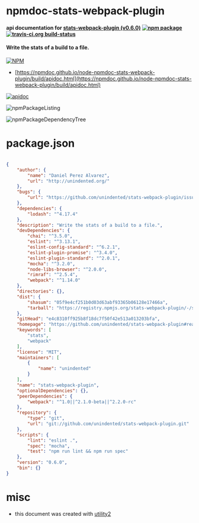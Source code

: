 # npmdoc-stats-webpack-plugin

#### api documentation for  [stats-webpack-plugin (v0.6.0)](https://github.com/unindented/stats-webpack-plugin#readme)  [![npm package](https://img.shields.io/npm/v/npmdoc-stats-webpack-plugin.svg?style=flat-square)](https://www.npmjs.org/package/npmdoc-stats-webpack-plugin) [![travis-ci.org build-status](https://api.travis-ci.org/npmdoc/node-npmdoc-stats-webpack-plugin.svg)](https://travis-ci.org/npmdoc/node-npmdoc-stats-webpack-plugin)

#### Write the stats of a build to a file.

[![NPM](https://nodei.co/npm/stats-webpack-plugin.png?downloads=true&downloadRank=true&stars=true)](https://www.npmjs.com/package/stats-webpack-plugin)

- [https://npmdoc.github.io/node-npmdoc-stats-webpack-plugin/build/apidoc.html](https://npmdoc.github.io/node-npmdoc-stats-webpack-plugin/build/apidoc.html)

[![apidoc](https://npmdoc.github.io/node-npmdoc-stats-webpack-plugin/build/screenCapture.buildCi.browser.%252Ftmp%252Fbuild%252Fapidoc.html.png)](https://npmdoc.github.io/node-npmdoc-stats-webpack-plugin/build/apidoc.html)

![npmPackageListing](https://npmdoc.github.io/node-npmdoc-stats-webpack-plugin/build/screenCapture.npmPackageListing.svg)

![npmPackageDependencyTree](https://npmdoc.github.io/node-npmdoc-stats-webpack-plugin/build/screenCapture.npmPackageDependencyTree.svg)



# package.json

```json

{
    "author": {
        "name": "Daniel Perez Alvarez",
        "url": "http://unindented.org/"
    },
    "bugs": {
        "url": "https://github.com/unindented/stats-webpack-plugin/issues"
    },
    "dependencies": {
        "lodash": "^4.17.4"
    },
    "description": "Write the stats of a build to a file.",
    "devDependencies": {
        "chai": "^3.5.0",
        "eslint": "^3.13.1",
        "eslint-config-standard": "^6.2.1",
        "eslint-plugin-promise": "^3.4.0",
        "eslint-plugin-standard": "^2.0.1",
        "mocha": "^3.2.0",
        "node-libs-browser": "^2.0.0",
        "rimraf": "^2.5.4",
        "webpack": "^1.14.0"
    },
    "directories": {},
    "dist": {
        "shasum": "05f9e4cf251b0d03d63abf93365b06128e17466a",
        "tarball": "https://registry.npmjs.org/stats-webpack-plugin/-/stats-webpack-plugin-0.6.0.tgz"
    },
    "gitHead": "e4c8310ff925b8f18dc7f50f42e513a013203bfa",
    "homepage": "https://github.com/unindented/stats-webpack-plugin#readme",
    "keywords": [
        "stats",
        "webpack"
    ],
    "license": "MIT",
    "maintainers": [
        {
            "name": "unindented"
        }
    ],
    "name": "stats-webpack-plugin",
    "optionalDependencies": {},
    "peerDependencies": {
        "webpack": "^1.0||^2.1.0-beta||^2.2.0-rc"
    },
    "repository": {
        "type": "git",
        "url": "git://github.com/unindented/stats-webpack-plugin.git"
    },
    "scripts": {
        "lint": "eslint .",
        "spec": "mocha",
        "test": "npm run lint && npm run spec"
    },
    "version": "0.6.0",
    "bin": {}
}
```



# misc
- this document was created with [utility2](https://github.com/kaizhu256/node-utility2)
